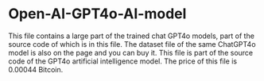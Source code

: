# Open-AI-GPT4o-AI-model
This file contains a large part of the trained chat GPT4o models, part of the source code of which is in this file. The dataset file of the same ChatGPT4o model is also on the page and you can buy it. This file is part of the source code of the GPT4o artificial intelligence model. The price of this file is 0.00044 Bitcoin.
